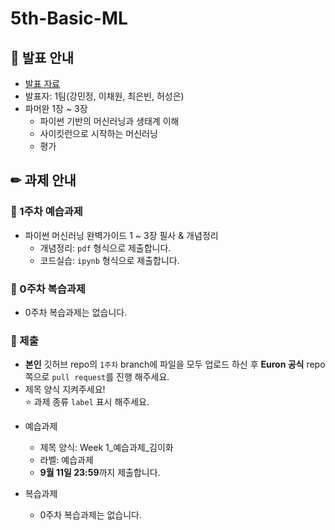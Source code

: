 # 5th-Basic-ML

## 📢 발표 안내
- [발표 자료](https://github.com/Ewha-Euron/5th-Basic-ML/blob/1%EC%A3%BC%EC%B0%A8/1%EC%A3%BC%EC%B0%A8_%EB%B0%9C%ED%91%9C%EC%9E%90%EB%A3%8C.pdf)
- 발표자: 1팀(강민정, 이채원, 최은빈, 허성은)
- 파머완 1장 ~ 3장
  - 파이썬 기반의 머신러닝과 생태계 이해
  - 사이킷런으로 시작하는 머신러닝
  - 평가

## ✏ 과제 안내
### 📍 1주차 예습과제
- 파이썬 머신러닝 완벽가이드 1 ~ 3장 필사 & 개념정리
  - 개념정리: ```pdf``` 형식으로 제출합니다.
  - 코드실습: ```ipynb``` 형식으로 제출합니다.

### 📍 0주차 복습과제
- 0주차 복습과제는 없습니다.
  
### 📍 제출
- **본인** 깃허브 repo의 ```1주차``` branch에 파일을 모두 업로드 하신 후 **Euron 공식** repo 쪽으로 ```pull request```를 진행 해주세요.
- 제목 양식 지켜주세요!  
⭐ 과제 종류 ```label``` 표시 해주세요.

* 예습과제
  - 제목 양식: Week 1_예습과제_김이화
  - 라벨: 예습과제
  - **9월 11일 23:59**까지 제출합니다.
  
* 복습과제
  - 0주차 복습과제는 없습니다.
